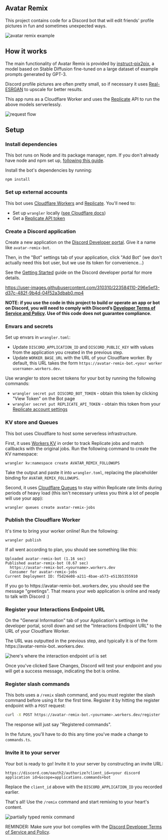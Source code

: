 ## Avatar Remix

This project contains code for a Discord bot that will edit friends' profile pictures in fun and sometimes unexpected ways.

![avatar remix example](https://www.ianww.com/avatar-remix/catluvr2.png)

## How it works

The main functionality of Avatar Remix is provided by [instruct-pix2pix](https://www.timothybrooks.com/instruct-pix2pix), a model based on Stable Diffusion fine-tuned on a large dataset of example prompts generated by GPT-3.

Discord profile pictures are often pretty small, so if necessary it uses [Real-ESRGAN](https://github.com/xinntao/Real-ESRGAN) to upscale for better results.

This app runs as a Cloudflare Worker and uses the [Replicate](https://replicate.com/) API to run the above models serverlessly.

![request flow](https://kroki.io/mermaid/svg/eNqVjzEOwjAMRfecIhfowlqJEzBxActNTCkNSbFjwfFJIgZQqRCDh299-_83Mi5nezj2xqgQA9NNSbLtur11Iak_BWSCe-KZuDerVTOi95ATlEul8oiER4zgMIQB3fzfL8nIGaYomdVlWKbHrgxc0tCb1fZXxFYGRV9IRUOuvSt4rR0bgK9ZzdYkuBRFr8TmU76VffG2ipumr0RPimmNGA==)

## Setup

### Install dependencies

This bot runs on Node and its package manager, npm. If you don't already have node and npm set up, [following this guide](https://docs.npmjs.com/downloading-and-installing-node-js-and-npm).

Install the bot's dependencies by running:

```
npm install
```

### Set up external accounts

This bot uses [Cloudflare Workers](https://workers.cloudflare.com/) and [Replicate](https://replicate.com/). You'll need to:

- Set up `wrangler` locally ([see Cloudflare docs](https://developers.cloudflare.com/workers/wrangler/install-and-update/))
- Get a [Replicate API token](https://replicate.com/account)

### Create a Discord application

Create a new application on the [Discord Developer portal](https://discord.com/developers/applications). Give it a name like `avatar-remix-bot`.

Then, in the "Bot" settings tab of your application, click "Add Bot" (we don't actually need this bot user, but we use its token for convenience...)

See the [Getting Started](https://discord.com/developers/docs/getting-started) guide on the Discord developer portal for more details.

https://user-images.githubusercontent.com/310310/223584110-296e5ef3-d37c-482f-9b4d-04f52a3dbab0.mp4

**NOTE: if you use the code in this project to build or operate an app or bot on Discord, you will need to comply with Discord’s [Developer Terms of Service and Policy](https://discord.com/developers/docs/policies-and-agreements/developer-terms-of-service). Use of this code does not guarantee compliance.**

### Envars and secrets

Set up envars in `wrangler.toml`:

- Update `DISCORD_APPLICATION_ID` and `DISCORD_PUBLIC_KEY` with values from the application you created in the previous step.
- Update `WORKER_BASE_URL` with the URL of your Cloudflare worker. By default, this URL takes the form `https://avatar-remix-bot.<your worker username>.workers.dev`.

Use wrangler to store secret tokens for your bot by running the following commands:

- `wrangler secret put DISCORD_BOT_TOKEN` - obtain this token by clicking "View Token" on the Bot page
- `wrangler secret put REPLICATE_API_TOKEN` - obtain this token from your [Replicate account settings](https://replicate.com/account)

### KV store and Queues

This bot uses Cloudflare to host some serverless infrastructure.

First, it uses [Workers KV](https://developers.cloudflare.com/workers/runtime-apis/kv/) in order to track Replicate jobs and match callbacks with the original jobs. Run the following command to create the KV namespace:

```
wrangler kv:namespace create AVATAR_REMIX_FOLLOWUPS
```

Take the output and paste it into `wrangler.toml`, replacing the placeholder binding for `AVATAR_REMIX_FOLLOWUPS`.

Second, it uses [Cloudflare Queues](https://developers.cloudflare.com/queues/platform/javascript-apis/) to stay within Replicate rate limits during periods of heavy load (this isn't necessary unless you think a lot of people will use your app):

```
wrangler queues create avatar-remix-jobs
```

### Publish the Cloudflare Worker

It's time to bring your worker online! Run the following:

```
wrangler publish
```

If all went according to plan, you should see something like this:

```
Uploaded avatar-remix-bot (1.16 sec)
Published avatar-remix-bot (0.67 sec)
  https://avatar-remix-bot.<yourname>.workers.dev
  Consumer for avatar-remix-jobs
Current Deployment ID: f5d24e08-a211-4bae-a573-e513b5355910
```

If you go to https://avatar-remix-bot.<yourname>.workers.dev, you should see the message "greetings". That means your web application is online and ready to talk with Discord :)

### Register your Interactions Endpoint URL

On the "General Information" tab of your Application's settings in the developer portal, scroll down and set the "Interactions Endpoint URL" to the URL of your Cloudflare Worker.

The URL was outputted in the previous step, and typically it is of the form https://avatar-remix-bot.<yourname>.workers.dev.

![here's where the interaction endpoint url is set](https://user-images.githubusercontent.com/310310/223584868-ce3bc51d-fe8c-4255-a1d0-7c528d8c06f8.png)

Once you've clicked Save Changes, Discord will test your endpoint and you will get a success message, indicating the bot is online.

### Register slash commands

This bots uses a `/remix` slash command, and you must register the slash command before using it for the first time. Register it by hitting the register endpoint with a `POST` request:

```sh
curl -X POST https://avatar-remix-bot.<yourname>.workers.dev/register
```

The response will just say "Registered commands".

In the future, you'll have to do this any time you've made a change to `commands.ts`.

### Invite it to your server

Your bot is ready to go! Invite it to your server by constructing an invite URL:

```
https://discord.com/oauth2/authorize?client_id=<your discord application id>&scope=applications.commands+bot
```

Replace the `client_id` above with the `DISCORD_APPLICATION_ID` you recorded earlier.

That's all! Use the `/remix` command and start remixing to your heart's content.

![partially typed remix command](https://user-images.githubusercontent.com/310310/223583186-269e875b-19b6-4fc5-8832-843bdd60cfec.png)

REMINDER: Make sure your bot complies with the [Discord Developer Terms of Service and Policy](https://discord.com/developers/docs/policies-and-agreements/developer-terms-of-service).
